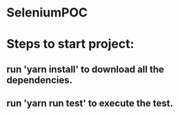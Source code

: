# SeleniumPOC

# Steps to start project:

## run 'yarn install' to download all the dependencies.
## run 'yarn run test' to execute the test.
